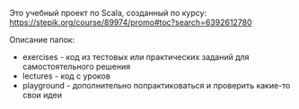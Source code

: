Это учебный проект по Scala, созданный по курсу: https://stepik.org/course/89974/promo#toc?search=6392612780

Описание папок:
- exercises - код из тестовых или практических заданий для самостоятельного решения
- lectures - код с уроков
- playground - дополнительно попрактиковаться и проверить какие-то свои идеи